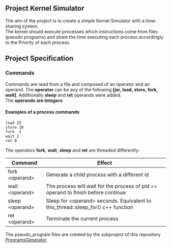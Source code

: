 ## Project Kernel Simulator

The aim of the project is to create a simple Kernel Simulator with a time-sharing system.\
The kernel should execute processes which instructions come from files (pseudo programs) and share the time executing
each process accordingly to  the  Priority of each process.

## Project Specification
### Commands

Commands are read from a file and composed of an operator and an operand.
The **operator** can be any of the following **[jsr, load, store, fork, wait]**. Additionally **sleep** and **ret** operands were added.\
The **operands are integers**.

#### Examples of a process commands

 ``` assembly
 load 25
 store 10
 fork  1
 wait 2
 ret 0
```


The operators **fork**, **wait**, **sleep** and **ret** are threaded differently:

| Command          | Effect                                                                            |
| -----------------| ----------------------------------------------------------------------------------|
| fork \<operand\> | Generate a child process with a different id                                      |
| wait \<operand\> | The process will wait for the process of pid == operand to finish before continue |
| sleep \<operand\>| Sleep for \<operand\> seconds. Equivalent to this_thread::sleep_for() c++ function|
| ret  \<operand\> | Terminate the current process                                                     |

The pseudo_program files are created by the subproject of this repository [ProgramsGenerator](../ProgramsGenerator)
